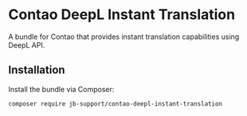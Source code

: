 # Contao DeepL Instant Translation
A bundle for Contao that provides instant translation capabilities using DeepL API.

## Installation
Install the bundle via Composer:
```shell
composer require jb-support/contao-deepl-instant-translation
```

